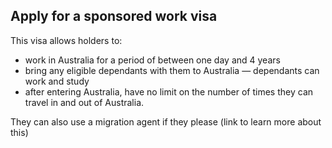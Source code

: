 ## Apply for a sponsored work visa

This visa allows holders to:
- work in Australia for a period of between one day and 4 years 
- bring any eligible dependants with them to Australia — dependants can work and study
- after entering Australia, have no limit on the number of times they can travel in and out of Australia.

They can also use a migration agent if they please (link to learn more about this)
